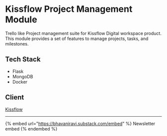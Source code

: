 # Kissflow Project Management Module

Trello like Project management suite for Kissflow Digital workspace product. This module provides a set of features to manage projects, tasks, and milestones.

## Tech Stack

* Flask
* MongoDB
* Docker

## Client

[Kissflow](https://kissflow.com)

***

{% embed url="https://bhavaniravi.substack.com/embed" %}
Newsletter embed
{% endembed %}
